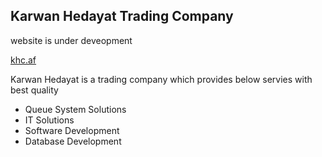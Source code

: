 ## Karwan Hedayat Trading Company
<p>website is under deveopment</p>
<a href="https://www.khc.af">khc.af</a>
<p>Karwan Hedayat is a trading company which provides below servies with best quality</p>
<ul>
    <li>Queue System Solutions</li>
    <li>IT Solutions</li>
    <li>Software Development</li>
    <li>Database Development</li>
</ul>
